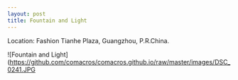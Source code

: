 ```yaml
---
layout: post
title: Fountain and Light
---
```


Location: Fashion Tianhe Plaza, Guangzhou, P.R.China.

![Fountain and Light](https://github.com/comacros/comacros.github.io/raw/master/images/DSC_0241.JPG